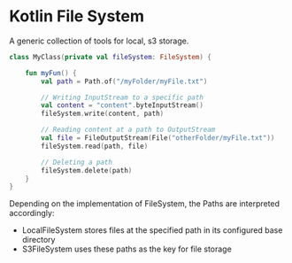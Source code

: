 # Kotlin File System

A generic collection of tools for local, s3 storage.

```kotlin
class MyClass(private val fileSystem: FileSystem) {

    fun myFun() {
        val path = Path.of("/myFolder/myFile.txt")

        // Writing InputStream to a specific path
        val content = "content".byteInputStream()
        fileSystem.write(content, path)

        // Reading content at a path to OutputStream
        val file = FileOutputStream(File("otherFolder/myFile.txt"))
        fileSystem.read(path, file)

        // Deleting a path
        fileSystem.delete(path)
    }
}
```
Depending on the implementation of FileSystem, the Paths are interpreted accordingly:
- LocalFileSystem stores files at the specified path in its configured base directory
- S3FileSystem uses these paths as the key for file storage